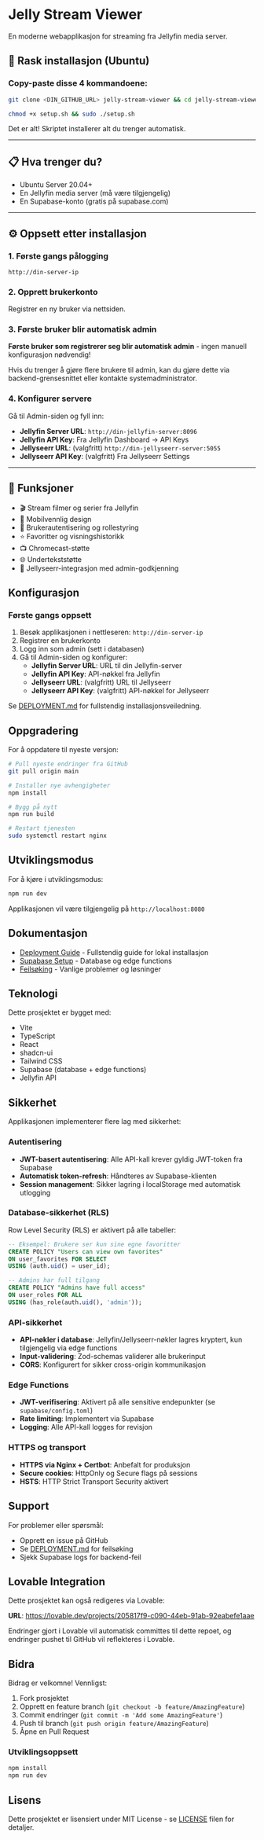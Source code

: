 # Jelly Stream Viewer

En moderne webapplikasjon for streaming fra Jellyfin media server.

## 🚀 Rask installasjon (Ubuntu)

### Copy-paste disse 4 kommandoene:

```bash
git clone <DIN_GITHUB_URL> jelly-stream-viewer && cd jelly-stream-viewer
```

```bash
chmod +x setup.sh && sudo ./setup.sh
```

Det er alt! Skriptet installerer alt du trenger automatisk.

---

## 📋 Hva trenger du?

- Ubuntu Server 20.04+
- En Jellyfin media server (må være tilgjengelig)
- En Supabase-konto (gratis på supabase.com)

---

## ⚙️ Oppsett etter installasjon

### 1. Første gangs pålogging
```
http://din-server-ip
```

### 2. Opprett brukerkonto
Registrer en ny bruker via nettsiden.

### 3. Første bruker blir automatisk admin
**Første bruker som registrerer seg blir automatisk admin** - ingen manuell konfigurasjon nødvendig!

Hvis du trenger å gjøre flere brukere til admin, kan du gjøre dette via backend-grensesnittet eller kontakte systemadministrator.

### 4. Konfigurer servere
Gå til Admin-siden og fyll inn:
- **Jellyfin Server URL**: `http://din-jellyfin-server:8096`
- **Jellyfin API Key**: Fra Jellyfin Dashboard → API Keys
- **Jellyseerr URL**: (valgfritt) `http://din-jellyseerr-server:5055`
- **Jellyseerr API Key**: (valgfritt) Fra Jellyseerr Settings

---

## 🔧 Funksjoner

- 🎬 Stream filmer og serier fra Jellyfin
- 📱 Mobilvennlig design
- 🔐 Brukerautentisering og rollestyring
- ⭐ Favoritter og visningshistorikk
- 📺 Chromecast-støtte
- 🌐 Undertekststøtte
- 🎯 Jellyseerr-integrasjon med admin-godkjenning

## Konfigurasjon

### Første gangs oppsett

1. Besøk applikasjonen i nettleseren: `http://din-server-ip`
2. Registrer en brukerkonto
3. Logg inn som admin (sett i databasen)
4. Gå til Admin-siden og konfigurer:
   - **Jellyfin Server URL**: URL til din Jellyfin-server
   - **Jellyfin API Key**: API-nøkkel fra Jellyfin
   - **Jellyseerr URL**: (valgfritt) URL til Jellyseerr
   - **Jellyseerr API Key**: (valgfritt) API-nøkkel for Jellyseerr

Se [DEPLOYMENT.md](DEPLOYMENT.md) for fullstendig installasjonsveiledning.

## Oppgradering

For å oppdatere til nyeste versjon:

```bash
# Pull nyeste endringer fra GitHub
git pull origin main

# Installer nye avhengigheter
npm install

# Bygg på nytt
npm run build

# Restart tjenesten
sudo systemctl restart nginx
```

## Utviklingsmodus

For å kjøre i utviklingsmodus:

```bash
npm run dev
```

Applikasjonen vil være tilgjengelig på `http://localhost:8080`

## Dokumentasjon

- [Deployment Guide](DEPLOYMENT.md) - Fullstendig guide for lokal installasjon
- [Supabase Setup](DEPLOYMENT.md#steg-3-konfigurer-supabase) - Database og edge functions
- [Feilsøking](DEPLOYMENT.md#feilsøking) - Vanlige problemer og løsninger

## Teknologi

Dette prosjektet er bygget med:

- Vite
- TypeScript
- React
- shadcn-ui
- Tailwind CSS
- Supabase (database + edge functions)
- Jellyfin API

## Sikkerhet

Applikasjonen implementerer flere lag med sikkerhet:

### Autentisering
- **JWT-basert autentisering**: Alle API-kall krever gyldig JWT-token fra Supabase
- **Automatisk token-refresh**: Håndteres av Supabase-klienten
- **Session management**: Sikker lagring i localStorage med automatisk utlogging

### Database-sikkerhet (RLS)
Row Level Security (RLS) er aktivert på alle tabeller:
```sql
-- Eksempel: Brukere ser kun sine egne favoritter
CREATE POLICY "Users can view own favorites"
ON user_favorites FOR SELECT
USING (auth.uid() = user_id);

-- Admins har full tilgang
CREATE POLICY "Admins have full access"
ON user_roles FOR ALL
USING (has_role(auth.uid(), 'admin'));
```

### API-sikkerhet
- **API-nøkler i database**: Jellyfin/Jellyseerr-nøkler lagres kryptert, kun tilgjengelig via edge functions
- **Input-validering**: Zod-schemas validerer alle brukerinput
- **CORS**: Konfigurert for sikker cross-origin kommunikasjon

### Edge Functions
- **JWT-verifisering**: Aktivert på alle sensitive endepunkter (se `supabase/config.toml`)
- **Rate limiting**: Implementert via Supabase
- **Logging**: Alle API-kall logges for revisjon

### HTTPS og transport
- **HTTPS via Nginx + Certbot**: Anbefalt for produksjon
- **Secure cookies**: HttpOnly og Secure flags på sessions
- **HSTS**: HTTP Strict Transport Security aktivert

## Support

For problemer eller spørsmål:
- Opprett en issue på GitHub
- Se [DEPLOYMENT.md](DEPLOYMENT.md) for feilsøking
- Sjekk Supabase logs for backend-feil

## Lovable Integration

Dette prosjektet kan også redigeres via Lovable:

**URL**: https://lovable.dev/projects/205817f9-c090-44eb-91ab-92eabefe1aae

Endringer gjort i Lovable vil automatisk committes til dette repoet, og endringer pushet til GitHub vil reflekteres i Lovable.

## Bidra

Bidrag er velkomne! Vennligst:
1. Fork prosjektet
2. Opprett en feature branch (`git checkout -b feature/AmazingFeature`)
3. Commit endringer (`git commit -m 'Add some AmazingFeature'`)
4. Push til branch (`git push origin feature/AmazingFeature`)
5. Åpne en Pull Request

### Utviklingsoppsett
```bash
npm install
npm run dev
```

## Lisens

Dette prosjektet er lisensiert under MIT License - se [LICENSE](LICENSE) filen for detaljer.
